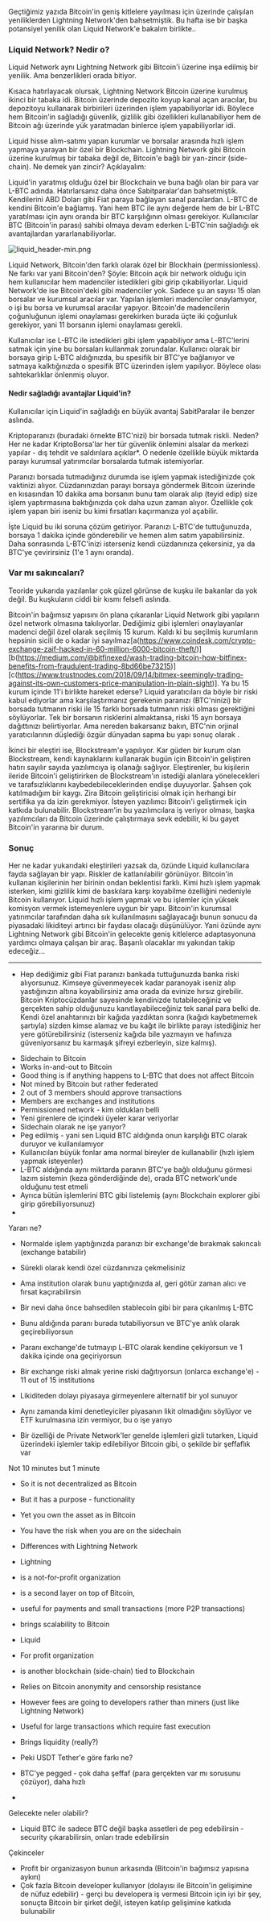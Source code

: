 Geçtiğimiz yazıda Bitcoin'in geniş kitlelere yayılması için üzerinde çalışılan yeniliklerden Lightning Network'den bahsetmiştik. Bu hafta ise bir başka potansiyel yenilik olan Liquid Network'e bakalım birlikte.. 

### Liquid Network? Nedir o?

Liquid Network aynı Lightning Network gibi Bitcoin'i üzerine inşa edilmiş bir yenilik. Ama benzerlikleri orada bitiyor.  

Kısaca hatırlayacak olursak, Lightning Network Bitcoin üzerine kurulmuş ikinci bir tabaka idi. Bitcoin üzerinde depozito koyup kanal açan aracılar, bu depozitoyu kullanarak birbirileri üzerinden işlem yapabiliyorlar idi. Böylece hem Bitcoin'in sağladığı güvenlik, gizlilik gibi özellikleri kullanabiliyor hem de Bitcoin ağı üzerinde yük yaratmadan binlerce işlem yapabiliyorlar idi. 

Liquid hisse alım-satımı yapan kurumlar ve borsalar arasında hızlı işlem yapmaya yarayan bir özel bir Blockchain. Lightning Network gibi Bitcoin üzerine kurulmuş bir tabaka değil de, Bitcoin'e bağlı bir yan-zincir (side-chain). Ne demek yan zincir? Açıklayalım:

Liquid'in yaratmış olduğu özel bir Blockchain ve buna bağlı olan bir para var L-BTC adında. Hatırlarsanız daha önce Sabitparalar'dan bahsetmiştik. Kendilerini ABD Doları gibi Fiat paraya bağlayan sanal paralardan. L-BTC de kendini Bitcoin'e bağlamış. Yani hem BTC ile aynı değerde hem de bir L-BTC yaratılması için aynı oranda  bir BTC karşılığının olması gerekiyor. Kullanıcılar BTC (Bitcoin'in parası) sahibi olmaya devam ederken L-BTC'nin sağladığı ek avantajlardan yararlanabiliyorlar.  


![liquid_header-min.png](/assets/liquid_header-min.png)

Liquid Network, Bitcoin'den farklı olarak özel bir Blockhain (permissionless). Ne farkı var yani Bitcoin'den? Şöyle: Bitcoin açık bir network olduğu için hem kullanıcılar hem madenciler istedikleri gibi girip çıkabiliyorlar. Liquid Network'de ise Bitcoin'deki gibi madenciler yok. Sadece şu an sayısı 15 olan borsalar ve kurumsal aracılar var. Yapılan işlemleri madenciler onaylamıyor, o işi bu borsa ve kurumsal aracılar yapıyor. Bitcoin'de madencilerin çoğunluğunun işlemi onaylaması gerekirken burada üçte iki çoğunluk gerekiyor, yani 11 borsanın işlemi onaylaması gerekli. 

Kullanıcılar ise L-BTC ile istedikleri gibi işlem yapabiliyor ama L-BTC'lerini satmak için yine bu borsaları kullanmak zorundalar. Kullanıcı olarak bir borsaya girip L-BTC aldığınızda, bu spesifik bir BTC'ye bağlanıyor ve satmaya kalktığınızda o spesifik BTC üzerinden işlem yapılıyor. Böylece olası sahtekarlıklar önlenmiş oluyor. 

#### Nedir sağladığı avantajlar Liquid'in?
Kullanıcılar için Liquid'in sağladığı en büyük avantaj SabitParalar ile benzer aslında. 

Kriptoparanızı (buradaki örnekte BTC'nizi) bir borsada tutmak riskli. Neden? Her ne kadar KriptoBorsa'lar her tür güvenlik önlemini alsalar da merkezi yapılar - dış tehdit ve saldırılara açıklar*. O nedenle özellikle büyük miktarda parayı kurumsal yatırımcılar borsalarda tutmak istemiyorlar.  

Paranızı borsada tutmadığınız durumda ise işlem yapmak istediğinizde çok vaktinizi alıyor. Cüzdanınızdan parayı borsaya göndermek Bitcoin üzerinde en kısasından 10 dakika ama borsanın bunu tam olarak alıp (teyid edip) size işlem yaptırmasına baktığınızda çok daha uzun zaman alıyor. Özellikle çok işlem yapan biri iseniz bu kimi fırsatları kaçırmanıza yol açabilir. 

İşte Liquid bu iki soruna çözüm getiriyor. Paranızı L-BTC'de tuttuğunuzda, borsaya 1 dakika içinde gönderebilir ve hemen alım satım yapabilirsiniz. Daha sonrasında L-BTC'inizi isterseniz kendi cüzdanınıza çekersiniz, ya da BTC'ye çevirirsiniz (1'e 1 aynı oranda). 

### Var mı sakıncaları?

Teoride yukarıda yazılanlar çok güzel görünse de kuşku ile bakanlar da yok değil. Bu kuşkuların ciddi bir kısmı felsefi aslında. 

Bitcoin'in bağımsız yapısını ön plana çıkaranlar Liquid Network gibi yapıların özel network olmasına takılıyorlar. Dediğimiz gibi işlemleri onaylayanlar madenci değil özel olarak seçilmiş 15 kurum. Kaldı ki bu seçilmiş kurumların hepsinin sicili de o kadar iyi sayılmaz[a(https://www.coindesk.com/crypto-exchange-zaif-hacked-in-60-million-6000-bitcoin-theft/)][b(https://medium.com/@bitfinexed/wash-trading-bitcoin-how-bitfinex-benefits-from-fraudulent-trading-8bd66be73215)][c(https://www.trustnodes.com/2018/09/14/bitmex-seemingly-trading-against-its-own-customers-price-manipulation-in-plain-sight)]. Ya bu 15 kurum içinde 11'i birlikte hareket ederse? Liquid yaratıcıları da böyle bir riski kabul ediyorlar ama karşılaştırmanız gerekenin paranızı (BTC'ninizi) bir borsada tutmanın riski ile 15 farklı borsada tutmanın riski olması gerektiğini söylüyorlar. Tek bir borsanın risklerini almaktansa, riski 15 ayrı borsaya dağıttınızı belirtiyorlar. Ama nereden bakarsanız bakın, BTC'nin orjinal yaratıcılarının düşlediği özgür dünyadan sapma bu yapı sonuç olarak . 

İkinci bir eleştiri ise, Blockstream'e yapılıyor. Kar güden bir kurum olan Blockstream, kendi kaynaklarını kullanarak bugün için Bitcoin'in geliştiren hatırı sayılır sayıda yazılımcıya iş olanağı sağlıyor. Eleştirenler, bu kişilerin ileride Bitcoin'i geliştirirken de Blockstream'ın istediği alanlara yönelecekleri ve tarafsızlıklarını kaybedebileceklerinden endişe duyuyorlar. Şahsen çok katılmadığım bir kaygı. Zira Bitcoin geliştiricisi olmak için herhangi bir sertifika ya da izin gerekmiyor. İsteyen yazılımcı Bitcoin'i geliştirmek için katkıda bulunabilir. Blockstream'in bu yazılımcılara iş veriyor olması, başka yazılımcıları da Bitcoin üzerinde çalıştırmaya sevk edebilir, ki bu gayet Bitcoin'in yararına bir durum. 

### Sonuç

Her ne kadar yukarıdaki eleştirileri yazsak da, özünde Liquid kullanıcılara fayda sağlayan bir yapı. Riskler de katlanılabilir görünüyor. Bitcoin'in kullanan kişilerinin her birinin ondan beklentisi farklı. Kimi hızlı işlem yapmak isterken, kimi gizlilik kimi de baskılara karşı koyabilme özelliğini nedeniyle Bitcoin kullanıyor. Liquid hızlı işlem yapmak ve bu işlemler için yüksek komisyon vermek istemeyenlere uygun bir yapı. Bitcoin'in kurumsal yatırımcılar tarafından daha sık kullanılmasını sağlayacağı bunun sonucu da piyasadaki likiditeyi artırıcı bir faydası olacağı düşünülüyor. Yani özünde aynı Lightning Network gibi Bitcoin'in gelecekte geniş kitlelerce adaptasyonuna yardımcı olmaya çalışan bir araç. Başarılı olacaklar mı yakından takip edeceğiz... 


---

* Hep dediğimiz gibi Fiat paranızı bankada tuttuğunuzda banka riski alıyorsunuz. Kimseye güvenmeyecek kadar paranoyak iseniz alıp yastığınızın altına koyabilirsiniz ama orada da evinize hırsız girebilir. Bitcoin Kriptocüzdanlar sayesinde kendinizde tutabileceğiniz ve gerçekten sahip olduğunuzu kanıtlayabileceğiniz tek sanal para belki de. Kendi özel anahtarınızı bir kağıda yazdıktan sonra (kağıdı kaybetmemek şartıyla) sizden kimse alamaz ve bu kağıt ile birlikte parayı istediğiniz her yere götürebilirsiniz (isterseniz kağıda bile yazmayın ve hafınıza güveniyorsanız bu karmaşık şifreyi ezberleyin, size kalmış).



- Sidechain to Bitcoin
- Works in-and-out to Bitcoin
- Good thing is if anything happens to L-BTC that does not affect Bitcoin
- Not mined by Bitcoin but rather federated
- 2 out of 3 members should approve transactions
- Members are exchanges and institutions
- Permissioned network - kim oldukları belli
- Yeni girenlere de içindeki üyeler karar veriyorlar
- Sidechain olarak ne işe yarıyor?
- Peg edilmiş - yani sen Liquid BTC aldığında onun karşılığı BTC olarak duruyor ve kullanılamıyor
- Kullanıcıları büyük fonlar ama normal bireyler de kullanabilir (hızlı işlem yapmak isteyenler)
- L-BTC aldığında aynı miktarda paranın BTC'ye bağlı olduğunu görmesi lazım sistemin (keza gönderdiğinde de), orada BTC network'unde olduğunu test etmeli
- Ayrıca bütün işlemlerini BTC gibi listelemiş (aynı Blockchain explorer gibi girip görebiliyorsunuz)
- 


Yararı ne?
- Normalde işlem yaptığınızda paranızı bir exchange'de bırakmak sakıncalı (exchange batabilir)
- Sürekli olarak kendi özel cüzdanınıza çekmelisiniz
- Ama institution olarak bunu yaptığınızda al, geri götür zaman alıcı ve fırsat kaçırabilirsin
- Bir nevi daha önce bahsedilen stablecoin gibi bir para çıkarılmış L-BTC
- Bunu aldığında paranı burada tutabiliyorsun ve BTC'ye anlık olarak geçirebiliyorsun
- Paranı exchange'de tutmayıp L-BTC olarak kendine çekiyorsun ve 1 dakika içinde ona geçiriyorsun
- Bir exchange riski almak yerine riski dağıtıyorsun (onlarca exchange'e) - 11 out of 15 institutions
- Likiditeden dolayı piyasaya girmeyenlere alternatif bir yol sunuyor
- Aynı zamanda kimi denetleyiciler piyasanın likit olmadığını söylüyor ve ETF kurulmasına izin vermiyor, bu o işe yarıyo

- Bir özelliği de Private Network'ler genelde işlemleri gizli tutarken, Liquid üzerindeki işlemler takip edilebiliyor Bitcoin gibi, o şekilde bir şeffaflık var


Not 10 minutes but 1 minute


- So it is not decentralized as Bitcoin
- But it has a purpose - functionality
- Yet you own the asset as in Bitcoin
- You have the risk when you are on the sidechain 

- Differences with Lightning Network
- Lightning 
- is a not-for-profit organization
- is a second layer on top of Bitcoin,
- useful for payments and small transactions (more P2P transactions)
- brings scalability to Bitcoin

- Liquid
- For profit organization
- is another blockchain (side-chain) tied to Blockchain
- Relies on Bitcoin anonymity and censorship resistance
- However fees are going to developers rather than miners (just like Lightning Network)
- Useful for large transactions which require fast execution
- Brings liquidity (really?)

- Peki USDT Tether'e göre farkı ne?
- BTC'ye pegged - çok daha şeffaf (para gerçekten var mı sorusunu çözüyor), daha hızlı
- 


Gelecekte neler olabilir?
- Liquid BTC ile sadece BTC değil başka assetleri de peg edebilirsin - security çıkarabilirsin, onları trade edebilirsin


Çekinceler 
- Profit bir organizasyon bunun arkasında (Bitcoin'in bağımsız yapısına aykırı)
- Çok fazla Bitcoin developer kullanıyor (dolayısı ile Bitcoin'in gelişimine de nüfuz edebilir) - gerçi bu developera iş vermesi Bitcoin için iyi bir şey, sonuçta Bitcoin bir şirket değil, isteyen katılıp gelişimine katkıda bulunabilir

